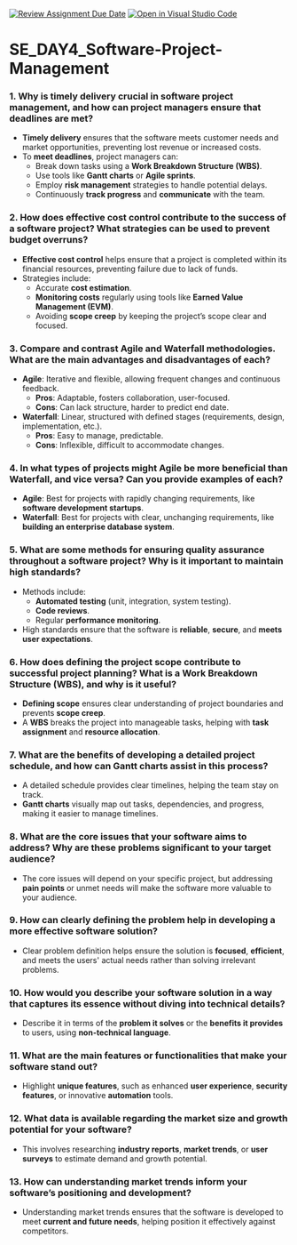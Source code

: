 [![Review Assignment Due Date](https://classroom.github.com/assets/deadline-readme-button-22041afd0340ce965d47ae6ef1cefeee28c7c493a6346c4f15d667ab976d596c.svg)](https://classroom.github.com/a/9pw6JKcu)
[![Open in Visual Studio Code](https://classroom.github.com/assets/open-in-vscode-2e0aaae1b6195c2367325f4f02e2d04e9abb55f0b24a779b69b11b9e10269abc.svg)](https://classroom.github.com/online_ide?assignment_repo_id=15833441&assignment_repo_type=AssignmentRepo)
# SE_DAY4_Software-Project-Management
### 1. **Why is timely delivery crucial in software project management, and how can project managers ensure that deadlines are met?**
   - **Timely delivery** ensures that the software meets customer needs and market opportunities, preventing lost revenue or increased costs. 
   - To **meet deadlines**, project managers can:
     - Break down tasks using a **Work Breakdown Structure (WBS)**.
     - Use tools like **Gantt charts** or **Agile sprints**.
     - Employ **risk management** strategies to handle potential delays.
     - Continuously **track progress** and **communicate** with the team.

### 2. **How does effective cost control contribute to the success of a software project? What strategies can be used to prevent budget overruns?**
   - **Effective cost control** helps ensure that a project is completed within its financial resources, preventing failure due to lack of funds.
   - Strategies include:
     - Accurate **cost estimation**.
     - **Monitoring costs** regularly using tools like **Earned Value Management (EVM)**.
     - Avoiding **scope creep** by keeping the project’s scope clear and focused.

### 3. **Compare and contrast Agile and Waterfall methodologies. What are the main advantages and disadvantages of each?**
   - **Agile**: Iterative and flexible, allowing frequent changes and continuous feedback.
     - **Pros**: Adaptable, fosters collaboration, user-focused.
     - **Cons**: Can lack structure, harder to predict end date.
   - **Waterfall**: Linear, structured with defined stages (requirements, design, implementation, etc.).
     - **Pros**: Easy to manage, predictable.
     - **Cons**: Inflexible, difficult to accommodate changes.

### 4. **In what types of projects might Agile be more beneficial than Waterfall, and vice versa? Can you provide examples of each?**
   - **Agile**: Best for projects with rapidly changing requirements, like **software development startups**.
   - **Waterfall**: Best for projects with clear, unchanging requirements, like **building an enterprise database system**.

### 5. **What are some methods for ensuring quality assurance throughout a software project? Why is it important to maintain high standards?**
   - Methods include:
     - **Automated testing** (unit, integration, system testing).
     - **Code reviews**.
     - Regular **performance monitoring**.
   - High standards ensure that the software is **reliable**, **secure**, and **meets user expectations**.

### 6. **How does defining the project scope contribute to successful project planning? What is a Work Breakdown Structure (WBS), and why is it useful?**
   - **Defining scope** ensures clear understanding of project boundaries and prevents **scope creep**.
   - A **WBS** breaks the project into manageable tasks, helping with **task assignment** and **resource allocation**.

### 7. **What are the benefits of developing a detailed project schedule, and how can Gantt charts assist in this process?**
   - A detailed schedule provides clear timelines, helping the team stay on track.
   - **Gantt charts** visually map out tasks, dependencies, and progress, making it easier to manage timelines.

### 8. **What are the core issues that your software aims to address? Why are these problems significant to your target audience?**
   - The core issues will depend on your specific project, but addressing **pain points** or unmet needs will make the software more valuable to your audience.

### 9. **How can clearly defining the problem help in developing a more effective software solution?**
   - Clear problem definition helps ensure the solution is **focused**, **efficient**, and meets the users' actual needs rather than solving irrelevant problems.

### 10. **How would you describe your software solution in a way that captures its essence without diving into technical details?**
   - Describe it in terms of the **problem it solves** or the **benefits it provides** to users, using **non-technical language**.

### 11. **What are the main features or functionalities that make your software stand out?**
   - Highlight **unique features**, such as enhanced **user experience**, **security features**, or innovative **automation** tools.

### 12. **What data is available regarding the market size and growth potential for your software?**
   - This involves researching **industry reports**, **market trends**, or **user surveys** to estimate demand and growth potential.

### 13. **How can understanding market trends inform your software’s positioning and development?**
   - Understanding market trends ensures that the software is developed to meet **current and future needs**, helping position it effectively against competitors.

